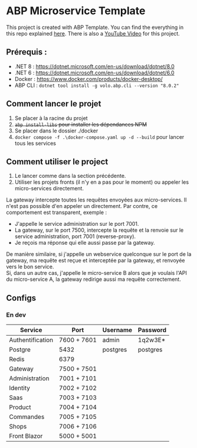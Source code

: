 # ABP Microservice Template

This project is created with ABP Template. You can find the everything in this repo explained [here](https://blog.antosubash.com/posts/abp-microservice-series). 
There is also a [YouTube Video](https://www.youtube.com/watch?v=PFFNHQUn74A) for this project.

## Prérequis :
- .NET 8 : https://dotnet.microsoft.com/en-us/download/dotnet/8.0
- .NET 6 : https://dotnet.microsoft.com/en-us/download/dotnet/6.0
- Docker : https://www.docker.com/products/docker-desktop/
- ABP CLI : ``dotnet tool install -g volo.abp.cli --version "8.0.2"``

## Comment lancer le projet

1) Se placer à la racine du projet
2) ~~``abp install-libs`` pour installer les dépendances NPM~~
3) Se placer dans le dossier ./docker
4) ``docker compose -f .\docker-compose.yaml up -d --build`` pour lancer tous les services

## Comment utiliser le project

1. Le lancer comme dans la section précédente.
2. Utiliser les projets fronts (il n'y en a pas pour le moment) ou appeler les micro-services directement.

La gateway intercepte toutes les requêtes envoyées aux micro-services. Il n'est pas possible d'en appeler 
un directement.
Par contre, ce comportement est transparent, exemple :
- J'appelle le service administration sur le port 7001.
- La gateway, sur le port 7500, intercepte la requête et la renvoie sur le service administration, port 7001 
(reverse-proxy).
- Je reçois ma réponse qui elle aussi passe par la gateway.

De manière similaire, si j'appelle un webservice quelconque sur le port de la gateway, ma requête est reçue 
et interceptée par la gateway, et renvoyée vers le bon service. <br>
Si, dans un autre cas, j'appelle le micro-service B alors que je voulais l'API du micro-service A, 
la gateway redirige aussi ma requête correctement.

## Configs

### En dev

| Service          | Port        | Username     | Password     |
|------------------|-------------|--------------|--------------|
| Authentification | 7600 + 7601 | admin        | 1q2w3E*      |
| Postgre          | 5432        | postgres     | postgres     |
| Redis            | 6379        |              |              |
| Gateway          | 7500 + 7501 |              |              |
| Administration   | 7001 + 7101 |              |              |
| Identity         | 7002 + 7102 |              |              |
| Saas             | 7003 + 7103 |              |              |
| Product          | 7004 + 7104 |              |              |
| Commandes        | 7005 + 7105 |              |              |
| Shops            | 7006 + 7106 |              |              |
| Front Blazor     | 5000 + 5001 |              |              |
